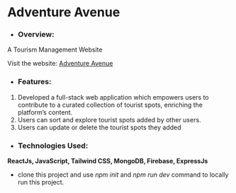 # Adventure Avenue

- ### Overview:
A Tourism Management Website

Visit the website: [Adventure Avenue](https://adventureavenue-76979.web.app/)

- ### Features:
<ol>
  <li>Developed a full-stack web application which empowers users to contribute to a curated collection of tourist spots,
enriching the platform’s content.</li>
  <li>Users can sort and explore tourist spots added by other users.</li>
  <li>Users can update or delete the tourist spots they added</li>
</ol>



- ### Technologies Used:
**ReactJs, JavaScript, Tailwind CSS, MongoDB, Firebase, ExpressJs**

- clone this project and use *npm init* and *npm run dev* command to locally run this project. 

